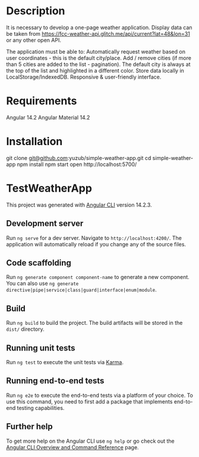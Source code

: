 # Description

It is necessary to develop a one-page weather application. Display data can be taken from https://fcc-weather-api.glitch.me/api/current?lat=48&lon=31 or any other open API.

The application must be able to:
Automatically request weather based on user coordinates - this is the default city/place.
Add / remove cities (if more than 5 cities are added to the list - pagination).
The default city is always at the top of the list and highlighted in a different color.
Store data locally in LocalStorage/IndexedDB.
Responsive & user-friendly interface.

# Requirements

Angular 14.2
Angular Material 14.2

# Installation

git clone git@github.com:yuzub/simple-weather-app.git
cd simple-weather-app
npm install
npm start
open http://localhost:5700/

# TestWeatherApp

This project was generated with [Angular CLI](https://github.com/angular/angular-cli) version 14.2.3.

## Development server

Run `ng serve` for a dev server. Navigate to `http://localhost:4200/`. The application will automatically reload if you change any of the source files.

## Code scaffolding

Run `ng generate component component-name` to generate a new component. You can also use `ng generate directive|pipe|service|class|guard|interface|enum|module`.

## Build

Run `ng build` to build the project. The build artifacts will be stored in the `dist/` directory.

## Running unit tests

Run `ng test` to execute the unit tests via [Karma](https://karma-runner.github.io).

## Running end-to-end tests

Run `ng e2e` to execute the end-to-end tests via a platform of your choice. To use this command, you need to first add a package that implements end-to-end testing capabilities.

## Further help

To get more help on the Angular CLI use `ng help` or go check out the [Angular CLI Overview and Command Reference](https://angular.io/cli) page.
